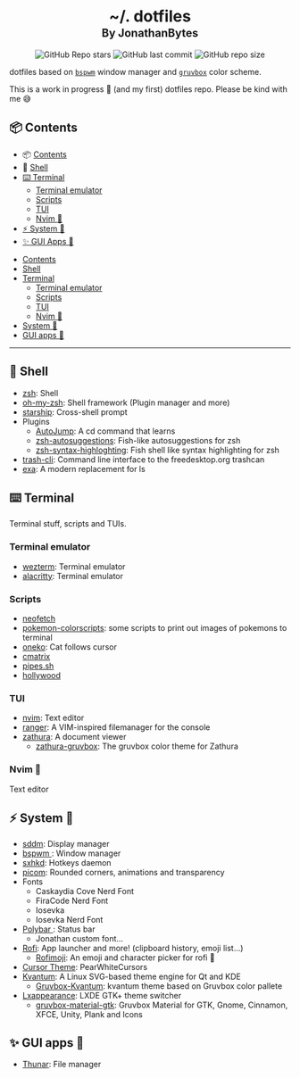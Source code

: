 <h1 align="center">
<a name="top">~/. dotfiles</a> <br/>
<sup><sub>By JonathanBytes</sub></sup>
</h1>

<div align="center">

![GitHub Repo stars](https://img.shields.io/github/stars/JonathanBytes/dotfiles?style=for-the-badge&color=79978C) ![GitHub last commit](https://img.shields.io/github/last-commit/JonathanBytes/dotfiles?style=for-the-badge&color=79978C) ![GitHub repo size](https://img.shields.io/github/repo-size/JonathanBytes/dotfiles?style=for-the-badge&color=79978C)
</div>

dotfiles based on [`bspwm`](https://github.com/baskerville/bspwm) window manager and [`gruvbox`](https://github.com/morhetz/gruvbox) color scheme.

This is a work in progress :hammer: (and my first) dotfiles repo. Please be kind with me 😅

## :package: Contents 

  - :package: [Contents](#package-contents)
  - :shell: [Shell](#shell-shell)
  - [:keyboard: Terminal](#keyboard-terminal)
    * [Terminal emulator](#terminal-emulator)
    * [Scripts](#scripts)
    * [TUI](#tui)
    * [Nvim :hammer:](#nvim-hammer)
  - [:zap: System :hammer:](#zap-system-hammer)
  - [:sparkles: GUI Apps :hammer:](#sparkles-gui-apps-hammer)

  * [Contents](#package-contents)
   * [Shell](#shell-shell)
   * [Terminal](#keyboard-terminal)
      * [Terminal emulator](#terminal-emulator)
      * [Scripts](#scripts)
      * [TUI](#tui)
      * [Nvim <g-emoji class="g-emoji" alias="hammer" fallback-src="https://github.githubassets.com/images/icons/emoji/unicode/1f528.png">🔨</g-emoji>](#nvim-hammer)
   * [System <g-emoji class="g-emoji" alias="hammer" fallback-src="https://github.githubassets.com/images/icons/emoji/unicode/1f528.png">🔨</g-emoji>](#zap-system-hammer)
   * [GUI apps <g-emoji class="g-emoji" alias="hammer" fallback-src="https://github.githubassets.com/images/icons/emoji/unicode/1f528.png">🔨</g-emoji>](#sparkles-gui-apps-hammer)


---

## :shell: Shell 

- [zsh](https://www.zsh.org/): Shell
- [oh-my-zsh](https://ohmyz.sh/#install): Shell framework (Plugin manager and more)
- [starship](https://starship.rs/): Cross-shell prompt
- Plugins
  - [AutoJump](https://github.com/wting/autojump): A cd command that learns
  - [zsh-autosuggestions](https://github.com/zsh-users/zsh-autosuggestions/blob/master/INSTALL.md#oh-my-zsh): Fish-like autosuggestions for zsh 
  - [zsh-syntax-highloghting](https://github.com/zsh-users/zsh-syntax-highlighting/blob/master/INSTALL.md): Fish shell like syntax highlighting for zsh
- [trash-cli](https://github.com/andreafrancia/trash-cli): Command line interface to the freedesktop.org trashcan
- [exa](https://the.exa.website/): A modern replacement for ls

## :keyboard: Terminal

Terminal stuff, scripts and TUIs.

### Terminal emulator

- [wezterm](https://github.com/wez/wezterm): Terminal emulator
- [alacritty](https://github.com/alacritty/alacritty): Terminal emulator

### Scripts

- [neofetch]()
- [pokemon-colorscripts](https://gitlab.com/phoneybadger/pokemon-colorscripts): some scripts to print out images of pokemons to terminal 
- [oneko](https://github.com/tie/oneko): Cat follows cursor
- [cmatrix](https://github.com/abishekvashok/cmatrix)
- [pipes.sh](https://github.com/pipeseroni/pipes.sh)
- [hollywood](https://github.com/dustinkirkland/hollywood)

### TUI


- [nvim](#nvim): Text editor
- [ranger](https://github.com/ranger/ranger): A VIM-inspired filemanager for the console
- [zathura](https://pwmt.org/projects/zathura/): A document viewer
  - [zathura-gruvbox](https://github.com/eastack/zathura-gruvbox): The gruvbox color theme for Zathura 

### Nvim :hammer:

Text editor

## :zap: System :hammer:

- [sddm](https://github.com/sddm/sddm): Display manager
- [ bspwm ](https://github.com/baskerville/bspwm): Window manager
- [sxhkd](https://github.com/baskerville/sxhkd): Hotkeys daemon
- [picom](https://github.com/pijulius/picom): Rounded corners, animations and transparency
- Fonts
  - Caskaydia Cove Nerd Font
  - FiraCode Nerd Font
  - Iosevka
  - Iosevka Nerd Font
- [ Polybar ](https://github.com/polybar/polybar): Status bar
  - Jonathan custom font...
- [Rofi](https://github.com/davarotium/rofi): App launcher and more! (clipboard history, emoji list...)
  - [Rofimoji](https://github.com/fdw/rofimoji): An emoji and character picker for rofi 😬   
- [Cursor Theme](https://www.gnome-look.org/p/1327310/): PearWhiteCursors
- [Kvantum](https://github.com/tsujan/Kvantum): A Linux SVG-based theme engine for Qt and KDE 
  - [Gruvbox-Kvantum](https://github.com/sourav2k/Gruvbox-Kvantum): kvantum theme based on Gruvbox color pallete
- [Lxappearance](https://github.com/lxde/lxappearance): LXDE GTK+ theme switcher 
  - [gruvbox-material-gtk](https://github.com/TheGreatMcPain/gruvbox-material-gtk): Gruvbox Material for GTK, Gnome, Cinnamon, XFCE, Unity, Plank and Icons 

## :sparkles: GUI apps :hammer:

- [Thunar](https://gitlab.xfce.org/xfce/thunar): File manager
